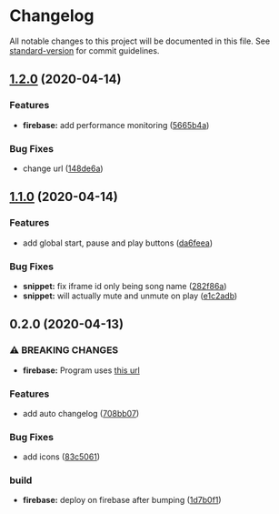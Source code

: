 # Changelog

All notable changes to this project will be documented in this file. See [standard-version](https://github.com/conventional-changelog/standard-version) for commit guidelines.

## [1.2.0](https://github.com/Jabster28/meme-soundboard/compare/v1.1.0...v1.2.0) (2020-04-14)


### Features

* **firebase:** add performance monitoring ([5665b4a](https://github.com/Jabster28/meme-soundboard/commit/5665b4ae57f969812aa840ecca22bbf11e58851d))


### Bug Fixes

* change url ([148de6a](https://github.com/Jabster28/meme-soundboard/commit/148de6a29173441e50e0a5fd01e46d443323ed96))

## [1.1.0](https://github.com/Jabster28/meme-soundboard/compare/v0.2.0...v1.1.0) (2020-04-14)


### Features

* add global start, pause and play buttons  ([da6feea](https://github.com/Jabster28/meme-soundboard/commit/da6feead40f56d55cac8f166681cbc679848f612))


### Bug Fixes

* **snippet:** fix iframe id only being song name ([282f86a](https://github.com/Jabster28/meme-soundboard/commit/282f86a0674e2f81009036ff3984bfe95afb7837))
* **snippet:** will actually mute and unmute on play ([e1c2adb](https://github.com/Jabster28/meme-soundboard/commit/e1c2adbd1abaf0f9535f1b388558c06ea2aecf9a))

## 0.2.0 (2020-04-13)


### ⚠ BREAKING CHANGES

* **firebase:** Program uses [this url](https://the-meme-soundboard.web.app/)

### Features

* add auto changelog ([708bb07](https://github.com/Jabster28/meme-soundboard/commit/708bb070f0cf7c3f19ef4c54689f15692d17680c))


### Bug Fixes

* add icons ([83c5061](https://github.com/Jabster28/meme-soundboard/commit/83c506193c4177b74a11914ff527ccd742276e1d))


### build

* **firebase:** deploy on firebase after bumping ([1d7b0f1](https://github.com/Jabster28/meme-soundboard/commit/1d7b0f1395cb15e5bd1158955e4c05c662ea0bbf))
